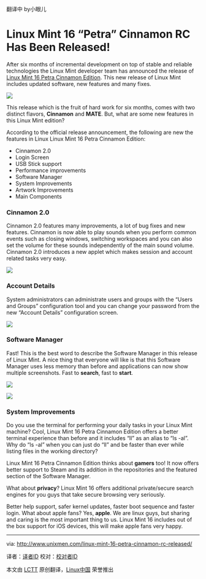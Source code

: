 翻译中 by小眼儿

Linux Mint 16 “Petra” Cinnamon RC Has Been Released!
================================================================================
After six months of incremental development on top of stable and reliable technologies the Linux Mint developer team has announced the release of [Linux Mint 16 Petra Cinnamon Edition][1]. This new release of Linux Mint includes updated software, new features and many fixes.

![](http://180016988.r.cdn77.net/wp-content/uploads/2013/11/linux_mint16.png)

This release which is the fruit of hard work for six months, comes with two distinct flavors, **Cinnamon** and **MATE**. But, what are some new features in this Linux Mint edition?

According to the official release announcement, the following are new the features in Linux Linux Mint 16 Petra Cinnamon Edition:

- Cinnamon 2.0
- Login Screen
- USB Stick support
- Performance improvements
- Software Manager
- System Improvements
- Artwork Improvements
- Main Components

### Cinnamon 2.0 ###

Cinnamon 2.0 features many improvements, a lot of bug fixes and new features. Cinnamon is now able to play sounds when you perform common events such as closing windows, switching workspaces and you can also set the volume for these sounds independently of the main sound volume. Cinnamon 2.0 introduces a new applet which makes session and account related tasks very easy.

![](http://180016988.r.cdn77.net/wp-content/uploads/2013/11/thumb_cinnamon_account_details.png)

### Account Details ###

System administrators can administrate users and groups with the “Users and Groups” configuration tool and you can change your password from the new “Account Details” configuration screen.

![](http://180016988.r.cdn77.net/wp-content/uploads/2013/11/thumb_cinnamon_user_applet.png)

### Software Manager ###

Fast! This is the best word to describe the Software Manager in this release of Linux Mint. A nice thing that everyone will like is that this Software Manager uses less memory than before and applications can now show multiple screenshots. Fast to **search**, fast to **start**.

![](http://180016988.r.cdn77.net/wp-content/uploads/2013/11/software_manager1.png)

![](http://180016988.r.cdn77.net/wp-content/uploads/2013/11/software_manager2-e1384689990357.png)

### System Improvements ###

Do you use the terminal for performing your daily tasks in your Linux Mint machine? Cool, Linux Mint 16 Petra Cinnamon Edition offers a better terminal experience than before and it includes “ll” as an alias to “ls -al”. Why do “ls -al” when you can just do “ll” and be faster than ever while listing files in the working directory?

Linux Mint 16 Petra Cinnamon Edition thinks about **gamers** too! It now offers better support to Steam and its addition in the repositories and the featured section of the Software Manager.

What about **privacy**? Linux Mint 16 offers additional private/secure search engines for you guys that take secure browsing very seriously.

Better help support, safer kernel updates, faster boot sequence and faster login. What about apple fans? Yes, **apple**. We are linux guys, but sharing and caring is the most important thing to us. Linux Mint 16 includes out of the box support for iOS devices, this will make apple fans very happy.

--------------------------------------------------------------------------------

via: http://www.unixmen.com/linux-mint-16-petra-cinnamon-rc-released/

译者：[译者ID](https://github.com/译者ID) 校对：[校对者ID](https://github.com/校对者ID)

本文由 [LCTT](https://github.com/LCTT/TranslateProject) 原创翻译，[Linux中国](http://linux.cn/) 荣誉推出

[1]:http://blog.linuxmint.com/?p=2477
